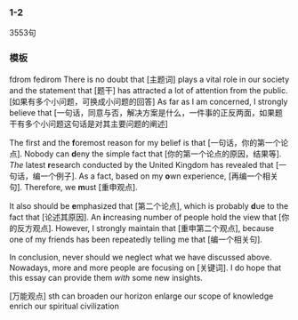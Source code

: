 ### 1-2
3553句
### 模板
fdrom
fedirom
There is no doubt that [主题词] plays a vital role in our society and the statement that [题干] has attracted a lot of attention from the public. [如果有多个小问题，可换成小问题的回答]
As far as I am concerned, I strongly believe that [一句话，同意与否，解决方案是什么，一件事的正反两面，如果题干有多个小问题这句话是对其主要问题的阐述]

The first and the **f**oremost reason for my belief is that [一句话，你的第一个论点].
Nobody can **d**eny the simple fact that [你的第一个论点的原因，结果等].
*The* latest **r**esearch conducted by the United Kingdom has revealed that [一句话，编一个例子].
As a fact, based on my **o**wn experience, [再编一个相关句].
Therefore, we **m**ust [重申观点].

It also should be **e**mphasized that [第二个论点],
which is probably **d**ue to the fact that [论述其原因].
An **i**ncreasing number of people hold the view that [你的反方观点].
However, I strongly maintain that [重申第二个观点],
because one of my friends has been repeatedly telling me that [编一个相关句].

In conclusion, never should we neglect what we have discussed above.
Nowadays, more and more people are focusing on [关键词].
I do hope that this essay can provide them *with* some new insights.


[万能观点]
sth can broaden our horizon
enlarge our scope of knowledge
enrich our spiritual civilization


<!--
It is argued that getting married before finishing studying or getting established in a good job is foolish. To what extent do you agree or disagree?

Nowadays, many headlines hit the newspaper on the topic of getting married before finishing studying or getting established in a good job is foolish. This issue has sparked a huge debate on whether we should get married before finishing studying or getting established in a good job. From my perspective, I believe that getting married before finishing studying or getting established in a good job is not foolish.

On the one hand, there are numerous solid reasons why getting married before finishing studying or getting established in a good job is foolish. For example, getting married will change your lifestyle and hence take extra time to get used to it. Although potentially negative impacts of getting married should be taken into account, which means ?, I still reckon that getting married

On the other hand, those who argue against getting married hold a different opinion. In the first place, it can be claimed that . in the second place, as far as schools/governments/society are concerned, the ultimate aim of schools/governments is to maintain and promote the well-being of society shape young people into responsible people in the future. As a result, local government and international organizations should make a joint effort to make sure that this situation will develop in the right direction.

In conclusion, while there are many strong arguments on both sides, I still firmly believe that -->

